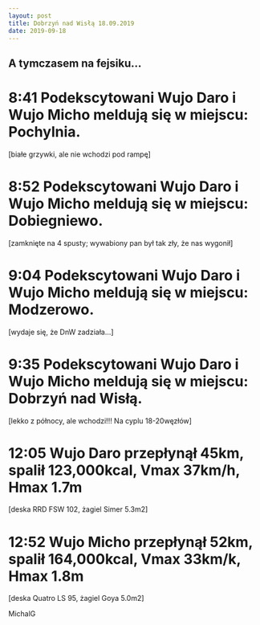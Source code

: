 ```yaml
---
layout: post
title: Dobrzyń nad Wisłą 18.09.2019
date: 2019-09-18
---
```


## A tymczasem na fejsiku...  

# 8:41 Podekscytowani Wujo Daro i Wujo Micho meldują się w miejscu: __Pochylnia__.  

[białe grzywki, ale nie wchodzi pod rampę]  

# 8:52 Podekscytowani Wujo Daro i Wujo Micho meldują się w miejscu: __Dobiegniewo__.  

[zamknięte na 4 spusty; wywabiony pan był tak zły, że nas wygonił]  

# 9:04 Podekscytowani Wujo Daro i Wujo Micho meldują się w miejscu: __Modzerowo__.  

[wydaje się, że DnW zadziała...]  

# 9:35 Podekscytowani Wujo Daro i Wujo Micho meldują się w miejscu: __Dobrzyń nad Wisłą__.  

[lekko z północy, ale wchodzi!!! Na cyplu 18-20węzłów]  

# 12:05 Wujo Daro przepłynął 45km, spalił 123,000kcal, Vmax 37km/h, Hmax 1.7m  

[deska RRD FSW 102, żagiel Simer 5.3m2]  

# 12:52 Wujo Micho przepłynął 52km, spalił 164,000kcal, Vmax 33km/k, Hmax 1.8m  

[deska Quatro LS 95, żagiel Goya 5.0m2]  

MichalG  

